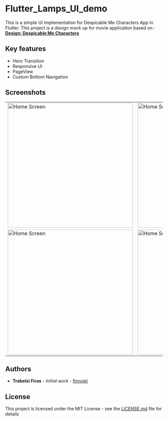 # Flutter_Lamps_UI_demo

This is a simple UI implementation for Despicable Me Characters App in Flutter.
This project is a design mock up for movie application based on :
[**Design: Despicable Me Characters**](https://dribbble.com/shots/6923261-Interior-Shop-Mobile-App-Design)



## Key features

* Hero Transition
* Responsive UI
* PageView
* Custom Bottom Navigation

## Screenshots

<table style={border:"none"}>
<tr>
<td><img src="https://github.com/firovski/Flutter-Despicable-Me-UI/blob/master/screenshots/Simulator%20Screen%20Shot%20-%20iPhone%20X%CA%80%20-%202019-08-20%20at%2012.14.53.png" alt="Home Screen" width="400"/></td>
<td><img src="https://github.com/firovski/Flutter-Despicable-Me-UI/blob/master/screenshots/Simulator%20Screen%20Shot%20-%20iPhone%20X%CA%80%20-%202019-08-20%20at%2012.15.10.png" alt="Home Screen" width="400"/></td>
</tr>
<tr>
<td><img src="https://github.com/firovski/Flutter-Despicable-Me-UI/blob/master/screenshots/Simulator%20Screen%20Shot%20-%20iPhone%20X%CA%80%20-%202019-08-20%20at%2012.15.19.png" alt="Home Screen" width="400"/></td>
<td><img src="https://github.com/firovski/Flutter-Despicable-Me-UI/blob/master/screenshots/Simulator%20Screen%20Shot%20-%20iPhone%20X%CA%80%20-%202019-08-20%20at%2012.15.35.png" alt="Home Screen" width="400"/></td>
</tr>
</table>

## Authors

* **Trabelsi Firas** - *Initial work* - [firovski](https://github.com/firovski)

## License

This project is licensed under the MIT License - see the [LICENSE.md](LICENSE.md) file for details
